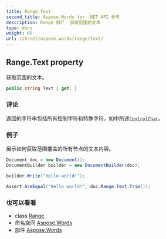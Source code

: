 ```yaml
---
title: Range.Text
second_title: Aspose.Words for .NET API 参考
description: Range 财产. 获取范围的文本
type: docs
weight: 60
url: /zh/net/aspose.words/range/text/
---
```

## Range.Text property

获取范围的文本。

```csharp
public string Text { get; }
```

### 评论

返回的字符串包括所有控制字符和特殊字符，如中所述[`ControlChar`](../../controlchar/)。

### 例子

展示如何获取范围覆盖的所有节点的文本内容。

```csharp
Document doc = new Document();
DocumentBuilder builder = new DocumentBuilder(doc);

builder.Write("Hello world!");

Assert.AreEqual("Hello world!", doc.Range.Text.Trim());
```

### 也可以看看

* class [Range](../)
* 命名空间 [Aspose.Words](../../range/)
* 部件 [Aspose.Words](../../../)


